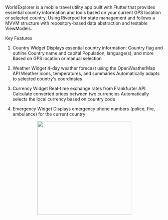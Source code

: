 WorldExplorer is a mobile travel utility app built with Flutter that provides essential country information and tools based on your current GPS location or selected country.
Using Riverpod for state management and follows a MVVM structure with repository-based data abstraction and testable ViewModels.

Key Features
1. Country Widget
Displays essential country information:
Country flag and outline
Country name and capital
Population, language(s), and more
Based on GPS location or manual selection

2. Weather Widget
4-day weather forecast using the OpenWeatherMap API
Weather icons, temperatures, and summaries
Automatically adapts to selected country's coordinates

3. Currency Widget
Real-time exchange rates from Frankfurter API
Calculate converted prices between two currencies
Automatically selects the local currency based on country code

4. Emergency Widget
Displays emergency phone numbers (police, fire, ambulance) for the current country

<div align="center">
  <img src="docs/world_explorer.gif" width="300"/>
</div>
